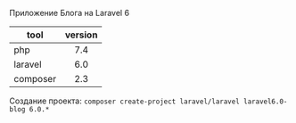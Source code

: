 Приложение Блога на Laravel 6

| tool          | version |
| ------------- |:-------:|
| php           | 7.4     |
| laravel       | 6.0     |
| composer      | 2.3     |

Создание проекта:
`composer create-project laravel/laravel laravel6.0-blog 6.0.*`
